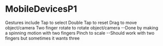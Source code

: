 # MobileDevicesP1
Gestures include
Tap to select
Double Tap to reset
Drag to move object/camera
Two finger rotate to rotate object/camera
--Done by making a spinning motion with two fingers
Pinch to scale
--Should work with two fingers but sometimes it wants three
